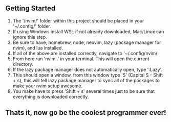 ## Getting Started

1. The '/nvim/' folder within this project should be placed in your '~/.config/' folder.
2. If using Windows install WSL if not already downloaded, Mac/Linux can ignore this step.
3. Be sure to have; homebrew, node, neovim, lazy (package manager for nvim), and lua installed.
4. If all of the above are installed correctly, navigate to '~/.config/nvim/'
5. From here run 'nvim .' in your terminal. This will open the current directory.
6. If the lazy package manager does not automatically open, type ':Lazy'.
7. This should open a window, from this window type 'S' (Capital S - Shift + s), this will tell lazy package manager to sync all of the packages to make your nvim setup awesome.
8. You make have to press 'Shift + s' several times just to be sure that everything is downloaded correctly.

## Thats it, now go be the coolest programmer ever!
